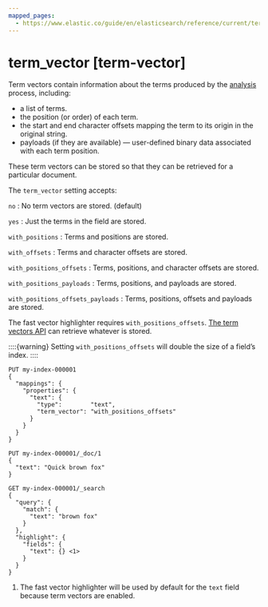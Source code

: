```yaml
---
mapped_pages:
  - https://www.elastic.co/guide/en/elasticsearch/reference/current/term-vector.html
---
```


# term_vector [term-vector]

Term vectors contain information about the terms produced by the [analysis](docs-content://manage-data/data-store/text-analysis.md) process, including:

* a list of terms.
* the position (or order) of each term.
* the start and end character offsets mapping the term to its origin in the original string.
* payloads (if they are available) — user-defined binary data associated with each term position.

These term vectors can be stored so that they can be retrieved for a particular document.

The `term_vector` setting accepts:

`no`
:   No term vectors are stored. (default)

`yes`
:   Just the terms in the field are stored.

`with_positions`
:   Terms and positions are stored.

`with_offsets`
:   Terms and character offsets are stored.

`with_positions_offsets`
:   Terms, positions, and character offsets are stored.

`with_positions_payloads`
:   Terms, positions, and payloads are stored.

`with_positions_offsets_payloads`
:   Terms, positions, offsets and payloads are stored.

The fast vector highlighter requires `with_positions_offsets`. [The term vectors API](https://www.elastic.co/docs/api/doc/elasticsearch/operation/operation-termvectors) can retrieve whatever is stored.

::::{warning}
Setting `with_positions_offsets` will double the size of a field’s index.
::::


```console
PUT my-index-000001
{
  "mappings": {
    "properties": {
      "text": {
        "type":        "text",
        "term_vector": "with_positions_offsets"
      }
    }
  }
}

PUT my-index-000001/_doc/1
{
  "text": "Quick brown fox"
}

GET my-index-000001/_search
{
  "query": {
    "match": {
      "text": "brown fox"
    }
  },
  "highlight": {
    "fields": {
      "text": {} <1>
    }
  }
}
```

1. The fast vector highlighter will be used by default for the `text` field because term vectors are enabled.


